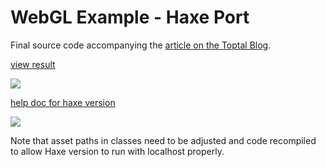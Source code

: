 # WebGL Example - Haxe Port

Final source code accompanying the [article on the Toptal Blog](https://www.toptal.com/javascript/3d-graphics-a-webgl-tutorial).

[view result](https://nanjizal.github.io/webgl-example/indexHaxe.html)  
  
![](https://user-images.githubusercontent.com/20134338/93268111-95e91880-f7a4-11ea-83f7-59f8ec7f4fe9.png)  
  
[help doc for haxe version](https://nanjizal.github.io/webgl-example/pages/index.html)  
  
![](https://user-images.githubusercontent.com/20134338/93264440-07be6380-f79f-11ea-9140-511f424f5776.png)

Note that asset paths in classes need to be adjusted and code recompiled to allow Haxe version to run with localhost properly.

